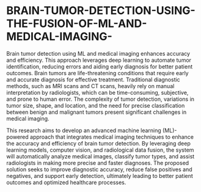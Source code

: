 # BRAIN-TUMOR-DETECTION-USING-THE-FUSION-OF-ML-AND-MEDICAL-IMAGING-
Brain tumor detection using ML and medical imaging enhances accuracy and efficiency. This approach leverages deep learning to automate tumor identification, reducing errors and aiding early diagnosis for better patient outcomes.
Brain tumors are life-threatening conditions that require early and accurate diagnosis for effective treatment. Traditional diagnostic methods, such as MRI scans and CT scans, heavily rely on manual interpretation by radiologists, which can be time-consuming, subjective, and prone to human error. The complexity of tumor detection, variations in tumor size, shape, and location, and the need for precise classification between benign and malignant tumors present significant challenges in medical imaging.

This research aims to develop an advanced machine learning (ML)-powered approach that integrates medical imaging techniques to enhance the accuracy and efficiency of brain tumor detection. By leveraging deep learning models, computer vision, and radiological data fusion, the system will automatically analyze medical images, classify tumor types, and assist radiologists in making more precise and faster diagnoses. The proposed solution seeks to improve diagnostic accuracy, reduce false positives and negatives, and support early detection, ultimately leading to better patient outcomes and optimized healthcare processes.
